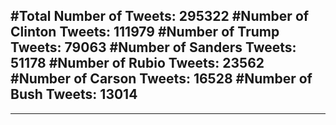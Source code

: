 #Total Number of Tweets: 295322 
#Number of Clinton Tweets: 111979
#Number of Trump Tweets: 79063
#Number of Sanders Tweets: 51178
#Number of Rubio Tweets: 23562
#Number of Carson Tweets: 16528
#Number of Bush Tweets: 13014
---
---

